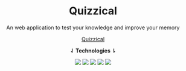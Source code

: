 <div align="center">
<h1>Quizzical</h1>

An web application to test your knowledge and improve your memory



 [Quizzical](https://quizzical.mustafakenlic.dev/)
  
  **⇃ Technologies ⇂**
  
 ![](https://img.shields.io/badge/ReactJs-61DAFB?style=for-the-badge&logo=react&logoColor=black)  ![](https://img.shields.io/badge/HTML5-E34F26?style=for-the-badge&logo=html5&logoColor=white)   ![](https://img.shields.io/badge/CSS3-1572B6?style=for-the-badge&logo=css3&logoColor=white)   ![](https://img.shields.io/badge/JavaScript-F7DF1E?style=for-the-badge&logo=javascript&logoColor=black)   ![](https://img.shields.io/badge/Ecma%20Script-F7DF1E?style=for-the-badge&logo=javascript&logoColor=black)
</div>
